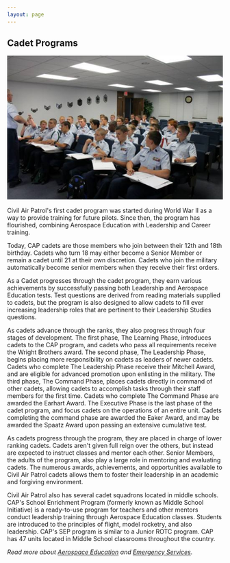 ```yaml
---
layout: page
---
```


## Cadet Programs

<span class="image right"><img src="/images/missions-cp.jpg" /></span>

Civil Air Patrol's first cadet program was started during World War II as a way to provide training for future pilots. Since then, the program has flourished, combining Aerospace Education with Leadership and Career training.

Today, CAP cadets are those members who join between their 12th and 18th birthday. Cadets who turn 18 may either become a Senior Member or remain a cadet until 21 at their own discretion. Cadets who join the military automatically become senior members when they receive their first orders.

As a Cadet progresses through the cadet program, they earn various achievements by successfully passing both Leadership and Aerospace Education tests. Test questions are derived from reading materials supplied to cadets, but the program is also designed to allow cadets to fill ever increasing leadership roles that are pertinent to their Leadership Studies questions.

As cadets advance through the ranks, they also progress through four stages of development. The first phase, The Learning Phase, introduces cadets to the CAP program, and cadets who pass all requirements receive the Wright Brothers award. The second phase, The Leadership Phase, begins placing more responsibility on cadets as leaders of newer cadets. Cadets who complete The Leadership Phase receive their Mitchell Award, and are eligible for advanced promotion upon enlisting in the military. The third phase, The Command Phase, places cadets directly in command of other cadets, allowing cadets to accomplish tasks through their staff members for the first time. Cadets who complete The Command Phase are awarded the Earhart Award. The Executive Phase is the last phase of the cadet program, and focus cadets on the operations of an entire unit. Cadets completing the command phase are awarded the Eaker Award, and may be awarded the Spaatz Award upon passing an extensive cumulative test.

As cadets progress through the program, they are placed in charge of lower ranking cadets. Cadets aren't given full reign over the others, but instead are expected to instruct classes and mentor each other. Senior Members, the adults of the program, also play a large role in mentoring and evaluating cadets. The numerous awards, achievements, and opportunities available to Civil Air Patrol cadets allows them to foster their leadership in an academic and forgiving environment.

Civil Air Patrol also has several cadet squadrons located in middle schools. CAP's School Enrichment Program (formerly known as Middle School Initiative) is a ready-to-use program for teachers and other mentors conduct leadership training through Aerospace Education classes. Students are introduced to the principles of flight, model rocketry, and also leadership. CAP's SEP program is similar to a Junior ROTC program. CAP has 47 units located in Middle School classrooms throughout the country.

_Read more about [Aerospace Education](/missions/ae) and [Emergency Services](/missions/es)._